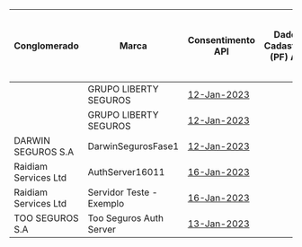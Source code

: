 |          Conglomerado           |            Marca             |                                                                                            Consentimento API                                                                                             | Dados Cadastrais (PF) API | Dados Cadastrais (PJ) API |                                                                                             Resources API                                                                                              | Aceitação e Sucursal no exterior API | Riscos Financeiros API | Patrimonial API | Responsabilidade API |
|----------------------|--------------------------|------------------------------------------------------------------------------------------------------------------------------------------------------------------------------------------|---|---|--------------------------------------------------------------------------------------------------------------------------------------------------------------------------------------------|---|---|---|---|
|                      | GRUPO LIBERTY SEGUROS    | [12-Jan-2023](https://github.com/br-openinsurance/Conformance/blob/main/submissions/functional/consents/1.0.0/61100145_%20IndianaSeguros_consents_v1_12-01-2023.zip)                     |   |   | [12-Jan-2023](https://github.com/br-openinsurance/Conformance/blob/main/submissions/functional/resources/1.0.0/61100145_%20IndianaSeguros_resources_v1_12-01-2023.zip)                     |   |   |   |   |
|                      | GRUPO LIBERTY SEGUROS    | [12-Jan-2023](https://github.com/br-openinsurance/Conformance/blob/main/submissions/functional/consents/1.0.0/61550141_LibertySeguros_consents_v1_12-01-2023.zip)                        |   |   | [12-Jan-2023](https://github.com/br-openinsurance/Conformance/blob/main/submissions/functional/resources/1.0.0/61550141_LibertySeguros_resources_v1_12-01-2023.zip)                        |   |   |   |   |
| DARWIN SEGUROS S.A   | DarwinSegurosFase1       | [12-Jan-2023](https://github.com/br-openinsurance/Conformance/blob/main/submissions/functional/consents/1.0.0/44187990_Darwin-LinaB3-Opin-v.1.0_consents_v1_12-01-2023.zip)              |   |   | [12-Jan-2023](https://github.com/br-openinsurance/Conformance/blob/main/submissions/functional/resources/1.0.0/44187990_Darwin-LinaB3-Opin-v.1.0_resources_v1_12-01-2023.zip)              |   |   |   |   |
| Raidiam Services Ltd | AuthServer16011          | [16-Jan-2023](https://github.com/br-openinsurance/Conformance/blob/main/submissions/functional/consents/1.0.0/33055146_1.0_consents_v1_13-01-2023.zip)                                   |   |   |                                                                                                                                                                                            |   |   |   |   |
| Raidiam Services Ltd | Servidor Teste - Exemplo | [16-Jan-2023](https://github.com/br-openinsurance/Conformance/blob/main/submissions/functional/consents/1.0.0/33055146_1.0_consents_v1_13-01-2023.zip)                                   |   |   |                                                                                                                                                                                            |   |   |   |   |
| TOO SEGUROS S.A      | Too Seguros Auth Server  | [13-Jan-2023](https://github.com/br-openinsurance/Conformance/blob/main/submissions/functional/consents/1.0.0/33245762_Too%20Seguros%20Auth%20Server%201.0.0_consents_v1_13-01-2023.zip) |   |   | [13-Jan-2023](https://github.com/br-openinsurance/Conformance/blob/main/submissions/functional/resources/1.0.0/33245762_Too%20Seguros%20Auth%20Server%201.0.0_resources_v1_13-10-2023.zip) |   |   |   |   |
